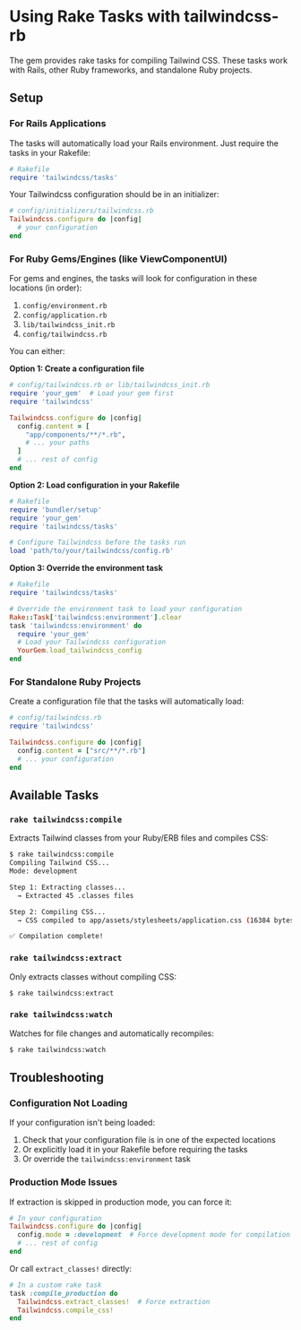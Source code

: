 # Using Rake Tasks with tailwindcss-rb

The gem provides rake tasks for compiling Tailwind CSS. These tasks work with Rails, other Ruby frameworks, and standalone Ruby projects.

## Setup

### For Rails Applications

The tasks will automatically load your Rails environment. Just require the tasks in your Rakefile:

```ruby
# Rakefile
require 'tailwindcss/tasks'
```

Your Tailwindcss configuration should be in an initializer:

```ruby
# config/initializers/tailwindcss.rb
Tailwindcss.configure do |config|
  # your configuration
end
```

### For Ruby Gems/Engines (like ViewComponentUI)

For gems and engines, the tasks will look for configuration in these locations (in order):
1. `config/environment.rb`
2. `config/application.rb`
3. `lib/tailwindcss_init.rb`
4. `config/tailwindcss.rb`

You can either:

**Option 1: Create a configuration file**

```ruby
# config/tailwindcss.rb or lib/tailwindcss_init.rb
require 'your_gem'  # Load your gem first
require 'tailwindcss'

Tailwindcss.configure do |config|
  config.content = [
    "app/components/**/*.rb",
    # ... your paths
  ]
  # ... rest of config
end
```

**Option 2: Load configuration in your Rakefile**

```ruby
# Rakefile
require 'bundler/setup'
require 'your_gem'
require 'tailwindcss/tasks'

# Configure Tailwindcss before the tasks run
load 'path/to/your/tailwindcss/config.rb'
```

**Option 3: Override the environment task**

```ruby
# Rakefile
require 'tailwindcss/tasks'

# Override the environment task to load your configuration
Rake::Task['tailwindcss:environment'].clear
task 'tailwindcss:environment' do
  require 'your_gem'
  # Load your Tailwindcss configuration
  YourGem.load_tailwindcss_config
end
```

### For Standalone Ruby Projects

Create a configuration file that the tasks will automatically load:

```ruby
# config/tailwindcss.rb
require 'tailwindcss'

Tailwindcss.configure do |config|
  config.content = ["src/**/*.rb"]
  # ... your configuration
end
```

## Available Tasks

### `rake tailwindcss:compile`

Extracts Tailwind classes from your Ruby/ERB files and compiles CSS:

```bash
$ rake tailwindcss:compile
Compiling Tailwind CSS...
Mode: development

Step 1: Extracting classes...
  → Extracted 45 .classes files

Step 2: Compiling CSS...
  → CSS compiled to app/assets/stylesheets/application.css (16384 bytes)

✅ Compilation complete!
```

### `rake tailwindcss:extract`

Only extracts classes without compiling CSS:

```bash
$ rake tailwindcss:extract
```

### `rake tailwindcss:watch`

Watches for file changes and automatically recompiles:

```bash
$ rake tailwindcss:watch
```

## Troubleshooting

### Configuration Not Loading

If your configuration isn't being loaded:

1. Check that your configuration file is in one of the expected locations
2. Or explicitly load it in your Rakefile before requiring the tasks
3. Or override the `tailwindcss:environment` task

### Production Mode Issues

If extraction is skipped in production mode, you can force it:

```ruby
# In your configuration
Tailwindcss.configure do |config|
  config.mode = :development  # Force development mode for compilation
  # ... rest of config
end
```

Or call `extract_classes!` directly:

```ruby
# In a custom rake task
task :compile_production do
  Tailwindcss.extract_classes!  # Force extraction
  Tailwindcss.compile_css!
end
```